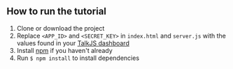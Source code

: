 ## How to run the tutorial

1. Clone or download the project
2. Replace `<APP_ID>` and `<SECRET_KEY>` in `index.html` and `server.js` with the values found in your [TalkJS dashboard](https://talkjs.com/dashboard/login)
3. Install [npm](https://docs.npmjs.com/downloading-and-installing-node-js-and-npm) if you haven't already
4. Run `$ npm install` to install dependencies
